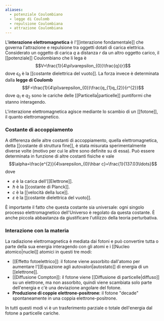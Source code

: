```yaml
---
aliases:
  - potenziale Coulombiano
  - legge di Coulomb
  - repulsione Coulombiana
  - attrazione Coulombiana
---
```

L'**interazione elettromagnetica** è l'[[interazione fondamentale]] che governa l'attrazione e repulsione tra oggetti dotati di carica elettrica. Considerato un oggetto di carica $q$ a distanza $r$ da un altro oggetto carico, il [[potenziale]] Coulombiano che li lega è
$$V=\frac{1}{4\pi\varepsilon_{0}}\frac{q}{r}$$
dove $\epsilon_{0}$ è la [[costante dielettrica del vuoto]]. La forza invece è determinata dalla **legge di Coulomb**
$$F=\frac{1}{4\pi\varepsilon_{0}}\frac{q_{1}q_{2}}{r^{2}}$$
dove $q_{1}$ e $q_{2}$ sono le cariche delle [[Particella|particelle]] puntiformi che stanno interagendo.

L'interazione elettromagnetica agisce mediante lo scambio di un [[fotone]], il quanto elettromagnetico.
### Costante di accoppiamento
A differenza delle altre costanti di accoppiamento, quella elettromagnetica, detta [[costante di struttura fine]], è stata misurata sperimentalmente diverse volte (motivo per cui le altre sono definite su di essa). Può essere determinata in funzione di altre costanti fisiche e vale
$$\alpha=\frac{e^{2}}{4\varepsilon_{0}\hbar c}=\frac{1}{137.03\ldots}$$
dove
- $e$ è la carica dell'[[Elettrone]].
- $\hbar$ è la [[costante di Planck]].
- $c$ è la [[velocità della luce]].
- $\varepsilon$ è la [[costante dielettrica del vuoto]].

È importante il fatto che questa costante sia universale: ogni singolo processo elettromagnetico dell'Universo è regolato da questa costante. È anche piccola abbastanza da giustificare l'utilizzo della teoria perturbativa.
### Interazione con la materia
La radiazione elettromagnetica è mediata dai fotoni e può convertire tutta o parte della sua energia interagendo con gli atomi e i [[Nucleo atomico|nuclei]] atomici in questi tre modi:
- [[Effetto fotoelettrico]]: il fotone viene assorbito dall'atomo per aumentare l'[[Equazione agli autovalori|autostato]] di energia di un [[elettrone]].
- [[Diffusione Compton]]: il fotone viene [[Diffusione di particelle|diffuso]] su un elettrone, ma non assorbito, quindi viene scambiata solo parte dell'energia e c'è una deviazione angolare del fotone.
- **Produzione di coppie elettrone-positrone**: il fotone "decade" spontaneamente in una coppia elettrone-positrone.

In tutti questi modi vi è un trasferimento parziale o totale dell'energia dal fotone a particelle cariche.